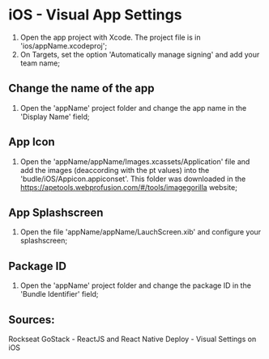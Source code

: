 # iOS - Visual App Settings

1. Open the app project with Xcode. The project file is in 'ios/appName.xcodeproj';
2. On Targets, set the option 'Automatically manage signing' and add your team name; 

## Change the name of the app
1. Open the 'appName' project folder and change the app name in the 'Display Name' field;
## App Icon
1. Open the 'appName/appName/Images.xcassets/Application' file and add the images (deaccording with the pt values) into the 'budle/iOS/Appicon.appiconset'. This folder was downloaded in the https://apetools.webprofusion.com/#/tools/imagegorilla website; 
## App Splashscreen
1. Open the file 'appName/appName/LauchScreen.xib' and configure your splashscreen;
## Package ID
1. Open the 'appName' project folder and change the package ID in the 'Bundle Identifier' field;

## Sources:
Rockseat GoStack - ReactJS and React Native Deploy - Visual Settings on iOS